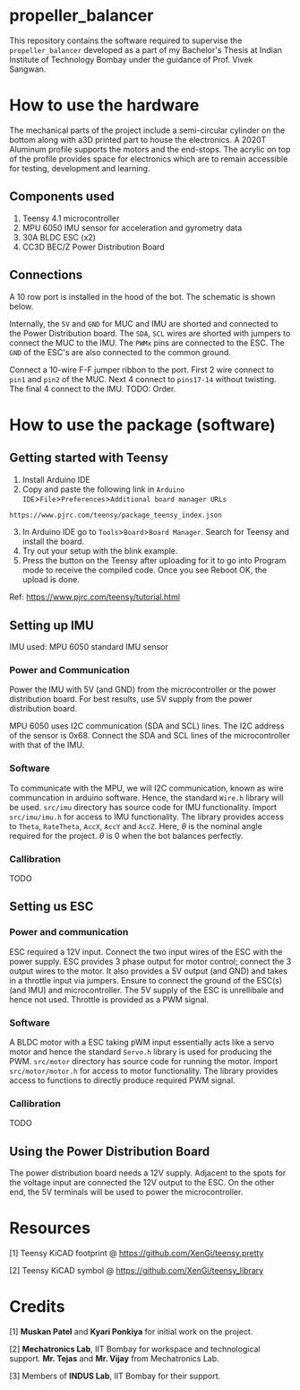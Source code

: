 # propeller_balancer
This repository contains the software required to supervise the `propeller_balancer` developed as a part of my Bachelor's Thesis at Indian Institute of Technology Bombay under the guidance of Prof. Vivek Sangwan. 

# How to use the hardware
The mechanical parts of the project include a semi-circular cylinder on the bottom along with a3D printed part to house the electronics. A 2020T Aluminum profile supports the motors and the end-stops. The acrylic on top of the profile provides space for electronics which are to remain accessible for testing, development and learning.

## Components used
1. Teensy 4.1 microcontroller
2. MPU 6050 IMU sensor for acceleration and gyrometry data
3. 30A BLDC ESC (x2)
4. CC3D BEC/Z Power Distribution Board

## Connections
A 10 row port is installed in the hood of the bot. The schematic is shown below.

Internally, the `5V` and `GND` for MUC and IMU are shorted and connected to the Power Distribution board. The `SDA`, `SCL` wires are shorted with jumpers to connect the MUC to the IMU. The `PWMx` pins are connected to the ESC. The `GND` of the ESC's are also connected to the common ground. 

Connect a 10-wire F-F jumper ribbon to the port. First 2 wire connect to `pin1` and `pin2` of the MUC. Next 4 connect to `pins17-14` without twisting. The final 4 connect to the IMU. TODO: Order.

# How to use the package (software)





## Getting started with Teensy

1. Install Arduino IDE
2. Copy and paste the following link in `Arduino IDE`>`File`>`Preferences`>`Additional board manager URLs`
``` html
https://www.pjrc.com/teensy/package_teensy_index.json
```
3. In Arduino IDE go to `Tools`>`Board`>`Board Manager`. Search for Teensy and install the board.
4. Try out your setup with the blink example.
5. Press the button on the Teensy after uploading for it to go into Program mode to receive the compiled code. Once you see Reboot OK, the upload is done.

Ref: https://www.pjrc.com/teensy/tutorial.html

## Setting up IMU
IMU used: MPU 6050 standard IMU sensor

### Power and Communication
Power the IMU with 5V (and GND) from the microcontroller or the power distribution board. For best results, use 5V supply from the power distribution board. 

MPU 6050 uses I2C communication (SDA and SCL) lines. The I2C address of the sensor is 0x68. Connect the SDA and SCL lines of the microcontroller with that of the IMU.

### Software
To communicate with the MPU, we will I2C communication, known as wire communcation in arduino software. Hence, the standard `Wire.h` library will be used. `src/imu` directory has source code for IMU functionality. Import `src/imu/imu.h` for access to IMU functionality. The library provides access to `Theta`, `RateTheta`, `AccX`, `AccY` and `AccZ`. Here, $\theta$ is the nominal angle required for the project. $\theta$ is 0 when the bot balances perfectly.

### Callibration
TODO


## Setting us ESC

### Power and communication
ESC required a 12V input. Connect the two input wires of the ESC with the power supply. ESC provides 3 phase output for motor control; connect the 3 output wires to the motor. It also provides a 5V output (and GND) and takes in a throttle input via jumpers. Ensure to connect the ground of the ESC(s) (and IMU) and microcontroller. The 5V supply of the ESC is unrellibale and hence not used. Throttle is provided as a PWM signal.

### Software
A BLDC motor with a ESC taking pWM input essentially acts like a servo motor and hence the standard `Servo.h` library is used for producing the PWM. `src/motor` directory has source code for running the motor. Import `src/motor/motor.h` for access to motor functionality. The library provides access to functions to directly produce required PWM signal.

### Callibration 
TODO

## Using the Power Distribution Board
The power distribution board needs a 12V supply. Adjacent to the spots for the voltage input are connected the 12V output to the ESC. On the other end, the 5V terminals will be used to power the microcontroller.

# Resources
[1] Teensy KiCAD footprint @ https://github.com/XenGi/teensy.pretty

[2] Teensy KiCAD symbol @ https://github.com/XenGi/teensy_library
# Credits
[1] __Muskan Patel__ and __Kyari Ponkiya__ for initial work on the project.

[2] __Mechatronics Lab__, IIT Bombay for workspace and technological support. __Mr. Tejas__ and __Mr. Vijay__ from Mechatronics Lab.

[3] Members of __INDUS Lab__, IIT Bombay for their support.

